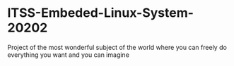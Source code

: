 # ITSS-Embeded-Linux-System-20202

Project of the most wonderful subject of the world where you can freely do everything you want and you can imagine
